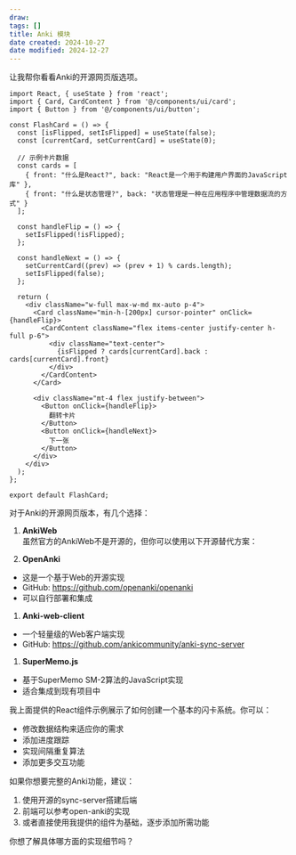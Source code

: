 ```yaml
---
draw:
tags: []
title: Anki 模块
date created: 2024-10-27
date modified: 2024-12-27
---
```


让我帮你看看Anki的开源网页版选项。

```tsx
import React, { useState } from 'react';
import { Card, CardContent } from '@/components/ui/card';
import { Button } from '@/components/ui/button';

const FlashCard = () => {
  const [isFlipped, setIsFlipped] = useState(false);
  const [currentCard, setCurrentCard] = useState(0);

  // 示例卡片数据
  const cards = [
    { front: "什么是React?", back: "React是一个用于构建用户界面的JavaScript库" },
    { front: "什么是状态管理?", back: "状态管理是一种在应用程序中管理数据流的方式" }
  ];

  const handleFlip = () => {
    setIsFlipped(!isFlipped);
  };

  const handleNext = () => {
    setCurrentCard((prev) => (prev + 1) % cards.length);
    setIsFlipped(false);
  };

  return (
    <div className="w-full max-w-md mx-auto p-4">
      <Card className="min-h-[200px] cursor-pointer" onClick={handleFlip}>
        <CardContent className="flex items-center justify-center h-full p-6">
          <div className="text-center">
            {isFlipped ? cards[currentCard].back : cards[currentCard].front}
          </div>
        </CardContent>
      </Card>
      
      <div className="mt-4 flex justify-between">
        <Button onClick={handleFlip}>
          翻转卡片
        </Button>
        <Button onClick={handleNext}>
          下一张
        </Button>
      </div>
    </div>
  );
};

export default FlashCard;

```

对于Anki的开源网页版本，有几个选择：

1. **AnkiWeb**  
虽然官方的AnkiWeb不是开源的，但你可以使用以下开源替代方案：

2. **OpenAnki**
- 这是一个基于Web的开源实现
- GitHub: https://github.com/openanki/openanki
- 可以自行部署和集成

1. **Anki-web-client**
- 一个轻量级的Web客户端实现
- GitHub: https://github.com/ankicommunity/anki-sync-server

1. **SuperMemo.js**
- 基于SuperMemo SM-2算法的JavaScript实现
- 适合集成到现有项目中

我上面提供的React组件示例展示了如何创建一个基本的闪卡系统。你可以：

- 修改数据结构来适应你的需求
- 添加进度跟踪
- 实现间隔重复算法
- 添加更多交互功能

如果你想要完整的Anki功能，建议：

1. 使用开源的sync-server搭建后端
2. 前端可以参考open-anki的实现
3. 或者直接使用我提供的组件为基础，逐步添加所需功能

你想了解具体哪方面的实现细节吗？
